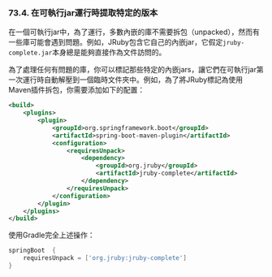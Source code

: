 ### 73.4. 在可執行jar運行時提取特定的版本

在一個可執行jar中，為了運行，多數內嵌的庫不需要拆包（unpacked），然而有一些庫可能會遇到問題。例如，JRuby包含它自己的內嵌jar，它假定`jruby-complete.jar`本身總是能夠直接作為文件訪問的。

為了處理任何有問題的庫，你可以標記那些特定的內嵌jars，讓它們在可執行jar第一次運行時自動解壓到一個臨時文件夾中。例如，為了將JRuby標記為使用Maven插件拆包，你需要添加如下的配置：
```xml
<build>
    <plugins>
        <plugin>
            <groupId>org.springframework.boot</groupId>
            <artifactId>spring-boot-maven-plugin</artifactId>
            <configuration>
                <requiresUnpack>
                    <dependency>
                        <groupId>org.jruby</groupId>
                        <artifactId>jruby-complete</artifactId>
                    </dependency>
                </requiresUnpack>
            </configuration>
        </plugin>
    </plugins>
</build>
```
使用Gradle完全上述操作：
```gradle
springBoot  {
    requiresUnpack = ['org.jruby:jruby-complete']
}
```
